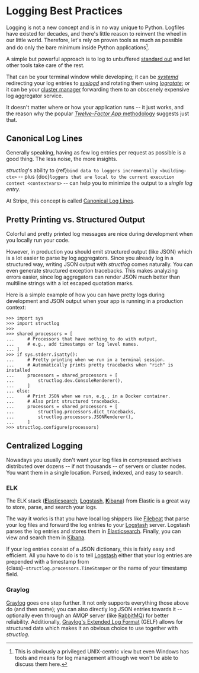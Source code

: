 # Logging Best Practices

Logging is not a new concept and is in no way unique to Python.
Logfiles have existed for decades, and there's little reason to reinvent the wheel in our little world.
Therefore, let's rely on proven tools as much as possible and do only the bare minimum inside Python applications[^unix].

A simple but powerful approach is to log to unbuffered [standard out](https://en.wikipedia.org/wiki/Standard_out#Standard_output_.28stdout.29
) and let other tools take care of the rest.

That can be your terminal window while developing; it can be [*systemd*](https://en.wikipedia.org/wiki/Systemd) redirecting your log entries to [*syslogd*](https://en.wikipedia.org/wiki/Syslogd) and rotating them using [*logrotate*](https://github.com/logrotate/logrotate); or it can be your [cluster manager](https://kubernetes.io/docs/concepts/cluster-administration/logging/) forwarding them to an obscenely expensive log aggregator service.

It doesn't matter where or how your application runs -- it just works, and the reason why the popular [*Twelve-Factor App* methodology](https://12factor.net/logs) suggests just that.

[^unix]: This is obviously a privileged UNIX-centric view but even Windows has tools and means for log management although we won't be able to discuss them here.


## Canonical Log Lines

Generally speaking, having as few log entries per request as possible is a good thing.
The less noise, the more insights.

*structlog*'s ability to {ref}`bind data to loggers incrementally <building-ctx>` -- plus {doc}`loggers that are local to the current execution context <contextvars>` -- can help you to minimize the output to a *single log entry*.

At Stripe, this concept is called [Canonical Log Lines](https://brandur.org/canonical-log-lines).


## Pretty Printing vs. Structured Output

Colorful and pretty printed log messages are nice during development when you locally run your code.

However, in production you should emit structured output (like JSON) which is a lot easier to parse by log aggregators.
Since you already log in a structured way, writing JSON output with *structlog* comes naturally.
You can even generate structured exception tracebacks.
This makes analyzing errors easier, since log aggregators can render JSON much better than multiline strings with a lot escaped quotation marks.

Here is a simple example of how you can have pretty logs during development and JSON output when your app is running in a production context:

```{doctest}
>>> import sys
>>> import structlog
>>>
>>> shared_processors = [
...     # Processors that have nothing to do with output,
...     # e.g., add timestamps or log level names.
... ]
>>> if sys.stderr.isatty():
...     # Pretty printing when we run in a terminal session.
...     # Automatically prints pretty tracebacks when "rich" is installed
...     processors = shared_processors + [
...         structlog.dev.ConsoleRenderer(),
...     ]
... else:
...     # Print JSON when we run, e.g., in a Docker container.
...     # Also print structured tracebacks.
...     processors = shared_processors + [
...         structlog.processors.dict_tracebacks,
...         structlog.processors.JSONRenderer(),
...     ]
>>> structlog.configure(processors)

```


## Centralized Logging

Nowadays you usually don't want your log files in compressed archives distributed over dozens -- if not thousands -- of servers or cluster nodes.
You want them in a single location.
Parsed, indexed, and easy to search.


### ELK

The ELK stack ([**E**lasticsearch][elasticsearch], [**L**ogstash][logstash], [**K**ibana][kibana]) from Elastic is a great way to store, parse, and search your logs.

The way it works is that you have local log shippers like [Filebeat] that parse your log files and forward the log entries to your [Logstash] server.
Logstash parses the log entries and stores them in [Elasticsearch].
Finally, you can view and search them in [Kibana].

If your log entries consist of a JSON dictionary, this is fairly easy and efficient.
All you have to do is to tell [Logstash] either that your log entries are prepended with a timestamp from {class}`~structlog.processors.TimeStamper` or the name of your timestamp field.


### Graylog

[Graylog](https://graylog.org/) goes one step further.
It not only supports everything those above do (and then some); you can also directly log JSON entries towards it -- optionally even through an AMQP server (like [RabbitMQ](https://www.rabbitmq.com/)) for better reliability.
Additionally, [Graylog's Extended Log Format](https://go2docs.graylog.org/current/getting_in_log_data/gelf.html) (GELF) allows for structured data which makes it an obvious choice to use together with *structlog*.


[elasticsearch]: https://www.elastic.co/elasticsearch
[filebeat]: https://github.com/elastic/beats/tree/main/filebeat
[kibana]: https://www.elastic.co/kibana
[logstash]: https://www.elastic.co/logstash

